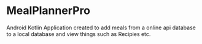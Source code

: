 # MealPlannerPro
Android Kotlin Application created to add meals from a online api database to a local database and view things such as Recipies etc.
